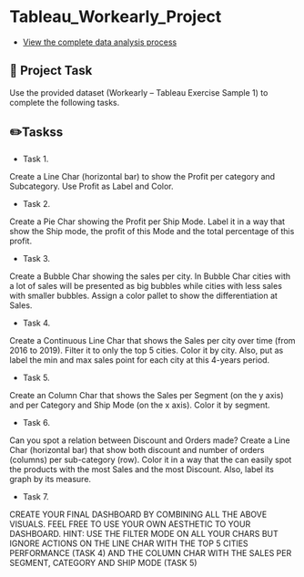 # Tableau_Workearly_Project

- [View the complete data analysis process](https://github.com/SokratisPapadopoulos/Exploratory_data_analysis_with_SQL_and_ChatGPT)

## 📝 Project Task

Use the provided dataset (Workearly – Tableau Exercise Sample 1) to complete the following tasks.

## ✏️Taskss

- Task 1.

Create a Line Char (horizontal bar) to show the Profit per category and Subcategory. Use Profit as Label and Color.

- Task 2.

Create a Pie Char showing the Profit per Ship Mode. Label it in a way that show the Ship mode, the profit of this Mode and the total percentage of this profit.

- Task 3.

Create a Bubble Char showing the sales per city. In Bubble Char cities with a lot of sales will be presented as big bubbles while cities with less sales with smaller bubbles. Assign a color pallet to show the differentiation at Sales.

- Task 4.

Create a Continuous Line Char that shows the Sales per city over time (from 2016 to 2019). Filter it to only the top 5 cities. Color it by city. Also, put as label the min and max sales point for each city at this 4-years period.

- Task 5.

Create an Column Char that shows the Sales per Segment (on the y axis) and per Category and Ship Mode (on the x axis). Color it by segment.

- Task 6.

Can you spot a relation between Discount and Orders made? Create a Line Char (horizontal bar) that show both discount and number of orders (columns) per
sub-category (row). Color it in a way that the can easily spot the products with the most Sales and the most Discount. Also, label its graph by its measure.

- Task 7.

CREATE YOUR FINAL DASHBOARD BY COMBINING ALL THE ABOVE VISUALS. FEEL FREE TO USE YOUR OWN AESTHETIC TO YOUR DASHBOARD. HINT: USE THE FILTER
MODE ON ALL YOUR CHARS BUT IGNORE ACTIONS ON THE LINE CHAR WITH THE TOP 5 CITIES PERFORMANCE (TASK 4) AND THE COLUMN CHAR WITH THE SALES PER
SEGMENT, CATEGORY AND SHIP MODE (TASK 5)
